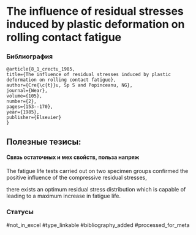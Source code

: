 # The influence of residual stresses induced by plastic deformation on rolling contact fatigue

### Библиография
```
@article{8_1_crectu_1985,
title={The influence of residual stresses induced by plastic deformation on rolling contact fatigue},
author={Cre{\c{t}}u, Sp S and Popinceanu, NG},
journal={Wear},
volume={105},
number={2},
pages={153--170},
year={1985},
publisher={Elsevier}
}
```

## Полезные тезисы:

#### Связь остаточных и мех свойств, польза напряж
The fatigue life tests carried out on two specimen groups confirmed the positive influence of the compressive residual stresses,

there exists an optimum residual stress distribution which is capable of leading to a maximum increase in fatigue life.

### Статусы
#not_in_excel 
#type_linkable 
#bibliography_added
#processed_for_meta
